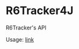 # R6Tracker4J
R6Tracker's API

Usage:
[link](https://github.com/MetaClient/R6Tracker4J/blob/master/R6TrackerAPI4J/src/de/bugisoft/r6tracker/test/TrackerTest.java "[HERE]")
